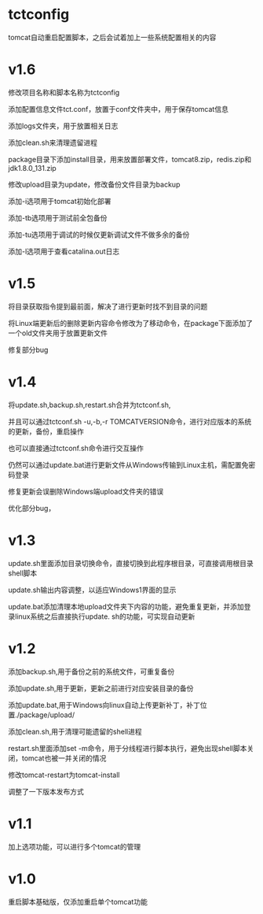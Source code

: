 # tctconfig

tomcat自动重启配置脚本，之后会试着加上一些系统配置相关的内容

# v1.6

修改项目名称和脚本名称为tctconfig

添加配置信息文件tct.conf，放置于conf文件夹中，用于保存tomcat信息

添加logs文件夹，用于放置相关日志

添加clean.sh来清理遗留进程

package目录下添加install目录，用来放置部署文件，tomcat8.zip，redis.zip和jdk1.8.0_131.zip

修改upload目录为update，修改备份文件目录为backup

添加-i选项用于tomcat初始化部署

添加-tb选项用于测试前全包备份

添加-tu选项用于调试的时候仅更新调试文件不做多余的备份

添加-l选项用于查看catalina.out日志

# v1.5

将目录获取指令提到最前面，解决了进行更新时找不到目录的问题

将Linux端更新后的删除更新内容命令修改为了移动命令，在package下面添加了一个old文件夹用于放置更新文件

修复部分bug


# v1.4

将update.sh,backup.sh,restart.sh合并为tctconf.sh,

并且可以通过tctconf.sh -u,-b,-r TOMCATVERSION命令，进行对应版本的系统的更新，备份，重启操作

也可以直接通过tctconf.sh命令进行交互操作

仍然可以通过update.bat进行更新文件从Windows传输到Linux主机，需配置免密码登录

修复更新会误删除Windows端upload文件夹的错误

优化部分bug，

# v1.3

update.sh里面添加目录切换命令，直接切换到此程序根目录，可直接调用根目录shell脚本

update.sh输出内容调整，以适应Windows1界面的显示

update.bat添加清理本地upload文件夹下内容的功能，避免重复更新，并添加登录linux系统之后直接执行update.
sh的功能，可实现自动更新

# v1.2

添加backup.sh,用于备份之前的系统文件，可重复备份

添加update.sh,用于更新，更新之前进行对应安装目录的备份

添加update.bat,用于Windows向linux自动上传更新补丁，补丁位置./package/upload/

添加clean.sh,用于清理可能遗留的shell进程

restart.sh里面添加set -m命令，用于分线程进行脚本执行，避免出现shell脚本关闭，tomcat也被一并关闭的情况

修改tomcat-restart为tomcat-install

调整了一下版本发布方式

# v1.1

加上选项功能，可以进行多个tomcat的管理

# v1.0

重启脚本基础版，仅添加重启单个tomcat功能
